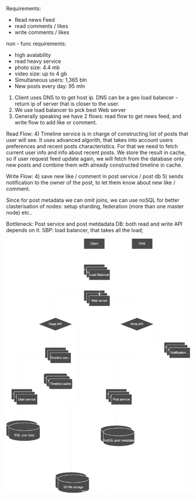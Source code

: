 
Requirements:
- Read news Feed
- read comments / likes
- write comments / likes

non - func requirements:
- high avalability
- read heavy service
- photo size: 4.4 mb
- video size: up to 4 gb
- Simultaneous users: 1,365 bln
- New posts every day: 95 mln

1) Client uses DNS to to get host ip. DNS can be a geo load balancer - return ip of server that is closer to the user.
2) We use load balancer to pick best Web server
3) Generally speaking we have 2 flows: read flow to get news feed, and write flow to add like or comment.

Read Flow:
4) Timeline service is in charge of constructing list of posts that user will see. It uses advanced algorith,
that takes into account users preferences and recent posts characteristics. For that we need to fetch current user info
and info about recent posts. We store the result in cache, so if user request feed update again, we will fetch from the database
only new posts and combine them with already constructed timeline in cache.

Write Flow:
4) save new like / comment in post service / post db
5) sends notification to the owner of the post, to let them know about new like / comment.

Since for post metadata we can omit joins, we can use noSQL for better clasterisation of nodes: setup sharding, federation (more than one master node) etc..

Bottleneck: Post service and post metdadata DB: both read and write API depends on it.
SBP: load balancer, that takes all the load;

<img src="hw7.svg">

